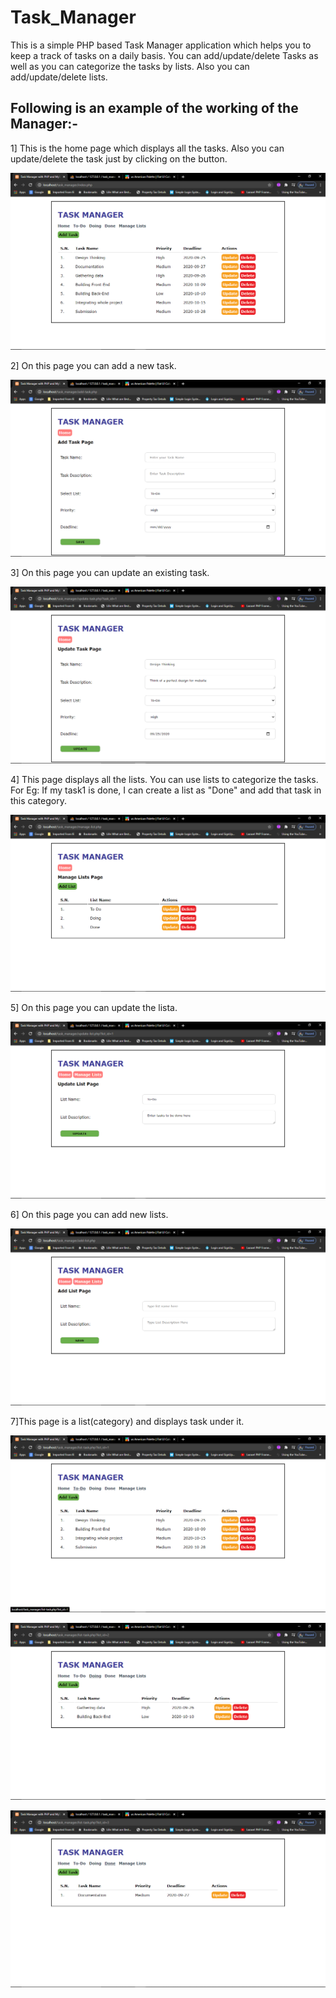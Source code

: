# Task_Manager
This is a simple PHP based Task Manager application which helps you to keep a track
of tasks on a daily basis. You can add/update/delete Tasks as well as you can categorize
the tasks by lists. Also you can add/update/delete lists.

## Following is an example of the working of the Manager:-

1] This is the home page which displays all the tasks. Also you can update/delete the
	task just by clicking on the button.

![Home Page](./screenshots/home-page.png)

2] On this page you can add a new task.

![Add Task](./screenshots/add-task-page.png)

3] On this page you can update an existing task.

![Update Task](./screenshots/update-task-page.png)


4] This page displays all the lists. You can use lists to categorize the tasks.
	For Eg: If my task1 is done, I can create a list as "Done" and add that 
	task in this category.

![Manage Lists](./screenshots/manage-lists-page.png)

5] On this page you can update the lista.

![Update List](./screenshots/update-lists-page.png)

6] On this page you can add new lists.

![Add List](./screenshots/add-list-page.png)

7]This page is a list(category) and displays task under it.

![To-Do](./screenshots/to-do-page.png)

![Doing](./screenshots/doing-page.png)

![Done](./screenshots/done-page.png)  

